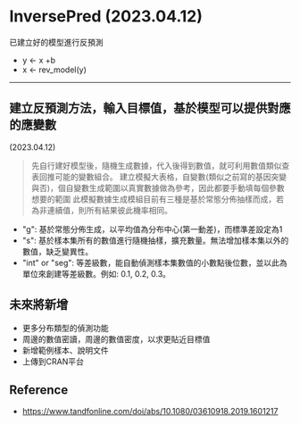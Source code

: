# InversePred (2023.04.12)

已建立好的模型進行反預測

  - y <- x +b
  - x <- rev_model(y)  
------------------------------

建立反預測方法，輸入目標值，基於模型可以提供對應的應變數
------------------------------
(2023.04.12)
> 先自行建好模型後，隨機生成數據，代入後得到數值，就可利用數值類似查表回推可能的變數組合。
> 建立模擬大表格，自變數(類似之前寫的基因突變與否)，個自變數生成範圍以真實數據做為參考，因此都要手動填每個參數想要的範圍
> 此模擬數據生成模組目前有三種是基於常態分佈抽樣而成，若為非連續值，則所有結果彼此機率相同。
> 
  - "g": 基於常態分佈生成，以平均值為分布中心(第一動差)，而標準差設定為1
  - "s": 基於樣本集所有的數值進行隨機抽樣，擴充數量。無法增加樣本集以外的數值，缺乏變異性。 
  - "int" or "seg": 等差級數，能自動偵測樣本集數值的小數點後位數，並以此為單位來創建等差級數。例如: 0.1, 0.2, 0.3。 


未來將新增
--------------------------------
  - 更多分布類型的偵測功能
  - 周邊的數值密讀，周邊的數值密度，以求更貼近目標值
  - 新增範例樣本、說明文件
  - 上傳到CRAN平台


Reference
------------------------------
- https://www.tandfonline.com/doi/abs/10.1080/03610918.2019.1601217
